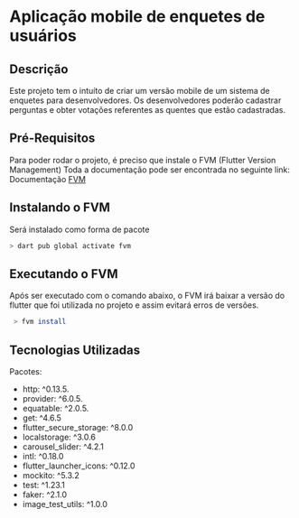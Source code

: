 # Aplicação mobile de enquetes de usuários

## Descrição

Este projeto tem o intuíto de criar um versão mobile de um sistema de enquetes para desenvolvedores. Os desenvolvedores poderão cadastrar perguntas e obter votações referentes as quentes que estão cadastradas.

## Pré-Requisitos

Para poder rodar o projeto, é preciso que instale o FVM (Flutter Version Management)
Toda a documentação pode ser encontrada no seguinte link: Documentação [FVM](https://fvm.app/docs/getting_started/installation)

## Instalando o FVM

Será instalado como forma de pacote

```bash
> dart pub global activate fvm
```

## Executando o FVM

Após ser executado com o comando abaixo, o FVM irá baixar a versão do flutter que foi utilizada no projeto e
assim evitará erros de versões.

```bash
 > fvm install
```

## Tecnologias Utilizadas

Pacotes:

- http: ^0.13.5.
- provider: ^6.0.5.
- equatable: ^2.0.5.
- get: ^4.6.5
- flutter_secure_storage: ^8.0.0
- localstorage: ^3.0.6
- carousel_slider: ^4.2.1
- intl: ^0.18.0
- flutter_launcher_icons: ^0.12.0
- mockito: ^5.3.2
- test: ^1.23.1
- faker: ^2.1.0
- image_test_utils: ^1.0.0
